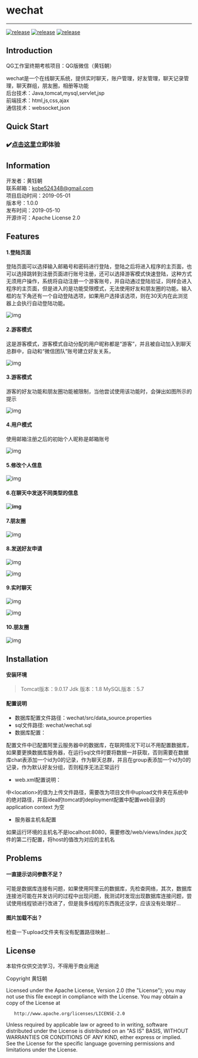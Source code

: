 # wechat

---------

[![release](https://img.shields.io/badge/release-1.0.0-green)](https://github.com/misterchaos/wechat/releases)
[![release](https://img.shields.io/badge/version-beta-orange)](https://github.com/misterchaos/wechat/releases)
[![release](https://img.shields.io/badge/build-passing-green)](https://github.com/misterchaos/wechat/releases)

## Introduction

QG工作室终期考核项目：QG版微信（黄钰朝）

wechat是一个在线聊天系统，提供实时聊天，账户管理，好友管理，聊天记录管理，聊天群组，朋友圈，相册等功能</br>
后台技术：Java,tomcat,mysql,servlet,jsp</br>
前端技术：html,js,css,ajax</br>
通信技术：websocket,json</br>

## Quick Start

### :heavy_check_mark:[点击这里](http://www.cxkball.club:9090/wechat/)立即体验

## Information

开发者：黄钰朝</br>
联系邮箱：<a href="mailto:kobe524348@gmail.com">kobe524348@gmail.com</a></br>
项目启动时间：2019-05-01</br>
版本号：1.0.0</br>
发布时间：2019-05-10</br>
开源许可：Apache License 2.0</br>

## Features

#### 1.登陆页面

登陆页面可以选择输入邮箱号和密码进行登陆，登陆之后将进入程序的主页面，也可以选择跳转到注册页面进行账号注册，还可以选择游客模式快速登陆，这种方式无须用户操作，系统将自动注册一个游客账号，并自动通过登陆验证，同样会进入程序的主页面，但是进入的是功能受限模式，无法使用好友和朋友圈的功能。输入框的左下角还有一个自动登陆选项，如果用户选择该选项，则在30天内在此浏览器上会执行自动登陆功能。


![img](https://github.com/misterchaos/wechat/blob/dev/wechat项目截图/聊天功能.png)
 

#### 2.游客模式

这是游客模式，游客模式自动分配的用户昵称都是“游客”，并且被自动加入到聊天总群中，自动和“微信团队”账号建立好友关系，

![img](file:///C:/Users/MISTER~1/AppData/Local/Temp/msohtmlclip1/01/clip_image004.jpg)

#### 3.游客模式

游客的好友功能和朋友圈功能被限制，当他尝试使用该功能时，会弹出如图所示的提示

 

![img](file:///C:/Users/MISTER~1/AppData/Local/Temp/msohtmlclip1/01/clip_image006.jpg)

 

#### 4.用户模式

使用邮箱注册之后的初始个人昵称是邮箱账号

![img](file:///C:/Users/MISTER~1/AppData/Local/Temp/msohtmlclip1/01/clip_image008.jpg)

 

#### 5.修改个人信息

![img](file:///C:/Users/MISTER~1/AppData/Local/Temp/msohtmlclip1/01/clip_image010.jpg)

 

 

#### 6.在聊天中发送不同类型的信息

#### ![img](file:///C:/Users/MISTER~1/AppData/Local/Temp/msohtmlclip1/01/clip_image012.jpg)

 

#### 7.朋友圈

![img](file:///C:/Users/MISTER~1/AppData/Local/Temp/msohtmlclip1/01/clip_image014.jpg)

 

#### 8.发送好友申请

 

 

![img](file:///C:/Users/MISTER~1/AppData/Local/Temp/msohtmlclip1/01/clip_image016.jpg)

![img](file:///C:/Users/MISTER~1/AppData/Local/Temp/msohtmlclip1/01/clip_image018.jpg)

 

 

#### 9.实时聊天

![img](file:///C:/Users/MISTER~1/AppData/Local/Temp/msohtmlclip1/01/clip_image020.jpg)

![img](file:///C:/Users/MISTER~1/AppData/Local/Temp/msohtmlclip1/01/clip_image022.jpg)

 

 

 

#### 10.朋友圈

 

![img](file:///C:/Users/MISTER~1/AppData/Local/Temp/msohtmlclip1/01/clip_image024.jpg)

 

 

 

 

## Installation

#### 安装环境

> Tomcat版本：9.0.17
> Jdk 版本：1.8
> MySQL版本：5.7

#### 配置说明

- 数据库配置文件路径：wechat/src/data_source.properties
- sql文件路径: wechat/wechat.sql
- 数据库配置：

配置文件中已配置阿里云服务器中的数据库，在联网情况下可以不用配置数据库，如果要更换数据库服务器，在运行sql文件时要将数据一并获取，否则需要在数据库chat表添加一个id为0的记录，作为聊天总群，并且在group表添加一个id为0的记录，作为默认好友分组，否则程序无法正常运行

- web.xml配置说明：

<multipart-config>中\<location>的值为上传文件路径，需要改为项目文件中upload文件夹在系统中的绝对路径，并且idea的tomcat的deployment配置中配置web目录的application context 为空

- 服务器主机名配置

如果运行环境的主机名不是localhost:8080，需要修改/web/views/index.jsp文件的第二行配置，将host的值改为对应的主机名

## Problems

#### 一直提示访问参数不足？

可能是数据库连接有问题，如果使用阿里云的数据库，先检查网络，其次，数据库连接池可能在并发访问的过程中出现问题，我测试时发现出现数据库连接问题，尝试使用线程锁进行改进了，但是我多线程的东西我还没学，应该没有处理好...

#### 图片加载不出？

检查一下upload文件夹有没有配置路径映射...

## License

本软件仅供交流学习，不得用于商业用途

Copyright 黄钰朝 

   Licensed under the Apache License, Version 2.0 (the "License");
   you may not use this file except in compliance with the License.
   You may obtain a copy of the License at

       http://www.apache.org/licenses/LICENSE-2.0

   Unless required by applicable law or agreed to in writing, software
   distributed under the License is distributed on an "AS IS" BASIS,
   WITHOUT WARRANTIES OR CONDITIONS OF ANY KIND, either express or implied.
   See the License for the specific language governing permissions and
   limitations under the License.
